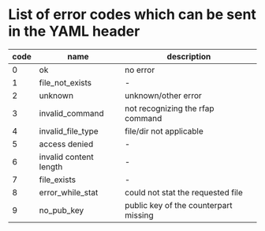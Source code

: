 
# List of error codes which can be sent in the YAML header

| code | name                   | description                           |
|------|------------------------|---------------------------------------|
| 0    | ok                     | no error                              |
| 1    | file_not_exists        | -                                     |
| 2    | unknown                | unknown/other error                   |
| 3    | invalid_command        | not recognizing the rfap command      |
| 4    | invalid_file_type      | file/dir not applicable               |
| 5    | access denied          | -                                     |
| 6    | invalid content length | -                                     |
| 7    | file_exists            | -                                     |
| 8    | error_while_stat       | could not stat the requested file     |
| 9    | no_pub_key             | public key of the counterpart missing |

